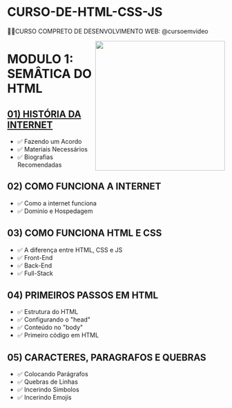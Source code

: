 # CURSO-DE-HTML-CSS-JS
👨‍⚖️CURSO COMPRETO DE DESENVOLVIMENTO WEB:  @cursoemvideo

<img src="01) DESAFIOS/02) IMAGENS/MIDIAS/favicon.ico" align="right" width="300">

# MODULO 1: SEMÂTICA DO HTML
## [01) HISTÓRIA DA INTERNET](https://www.youtube.com/playlist?list=PLHz_AreHm4dkZ9-atkcmcBaMZdmLHft8n)
* ✅ Fazendo um Acordo
* ✅ Materiais Necessários
* ✅ Biografias Recomendadas
## 02) COMO FUNCIONA A INTERNET
* ✅ Como a internet funciona
* ✅ Dominio e Hospedagem
## 03) COMO FUNCIONA HTML E CSS
* ✅ A diferença entre HTML, CSS e JS
* ✅ Front-End
* ✅ Back-End
* ✅ Full-Stack
## 04) PRIMEIROS PASSOS EM HTML
* ✅ Estrutura do HTML
* ✅ Configurando o "head"
* ✅ Conteúdo no "body"
* ✅ Primeiro código em HTML
## 05) CARACTERES, PARAGRAFOS E QUEBRAS
* ✅ Colocando Parágrafos
* ✅ Quebras de Linhas
* ✅ Incerindo Simbolos
* ✅ Incerindo Emojis

